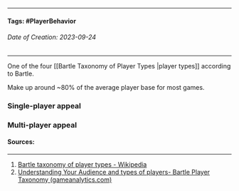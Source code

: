 __________________________________________________________________________
#### **Tags:** #PlayerBehavior 
###### *Date of Creation: 2023-09-24*
__________________________________________________________________________
One of the four [[Bartle Taxonomy of Player Types |player types]] according to Bartle. 

Make up around ~80% of the average player base for most games.
### Single-player appeal

### Multi-player appeal
#### Sources:
__________________________________________________________________________
1. [Bartle taxonomy of player types - Wikipedia](https://en.wikipedia.org/wiki/Bartle_taxonomy_of_player_types)
2. [Understanding Your Audience and types of players- Bartle Player Taxonomy (gameanalytics.com)](https://gameanalytics.com/blog/understanding-your-audience-bartle-player-taxonomy/)